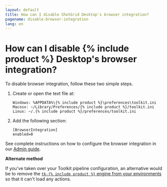 ```yaml
---
layout: default
title: How can I disable ShotGrid Desktop's browser integration?
pagename: disable-browser-integration
lang: en
---
```


# How can I disable {% include product %} Desktop's browser integration?

To disable browser integration, follow these two simple steps.

1.  Create or open the text file at:

        Windows: %APPDATA%\{% include product %}\preferences\toolkit.ini
        Macosx: ~/Library/Preferences/{% include product %}/toolkit.ini
        Linux: ~/.{% include product %}/preferences/toolkit.ini

2.  Add the following section:

        [BrowserIntegration]
        enabled=0

See complete instructions on how to configure the browser integration in our [Admin guide](https://support.shotgunsoftware.com/hc/en-us/articles/115000067493-Integrations-Admin-Guide#Toolkit%20Configuration%20File).

**Alternate method**

If you've taken over your Toolkit pipeline configuration, an alternative would be to remove the [`tk-{% include product %}` engine from your environments](https://github.com/shotgunsoftware/tk-config-default2/blob/master/env/project.yml#L48) so that it can't load any actions.
